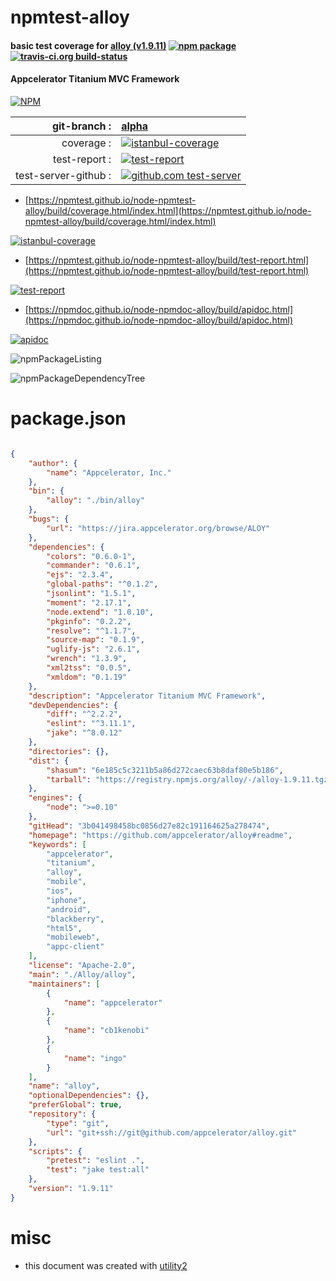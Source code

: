 # npmtest-alloy

#### basic test coverage for  [alloy (v1.9.11)](https://github.com/appcelerator/alloy#readme)  [![npm package](https://img.shields.io/npm/v/npmtest-alloy.svg?style=flat-square)](https://www.npmjs.org/package/npmtest-alloy) [![travis-ci.org build-status](https://api.travis-ci.org/npmtest/node-npmtest-alloy.svg)](https://travis-ci.org/npmtest/node-npmtest-alloy)

#### Appcelerator Titanium MVC Framework

[![NPM](https://nodei.co/npm/alloy.png?downloads=true&downloadRank=true&stars=true)](https://www.npmjs.com/package/alloy)

| git-branch : | [alpha](https://github.com/npmtest/node-npmtest-alloy/tree/alpha)|
|--:|:--|
| coverage : | [![istanbul-coverage](https://npmtest.github.io/node-npmtest-alloy/build/coverage.badge.svg)](https://npmtest.github.io/node-npmtest-alloy/build/coverage.html/index.html)|
| test-report : | [![test-report](https://npmtest.github.io/node-npmtest-alloy/build/test-report.badge.svg)](https://npmtest.github.io/node-npmtest-alloy/build/test-report.html)|
| test-server-github : | [![github.com test-server](https://npmtest.github.io/node-npmtest-alloy/GitHub-Mark-32px.png)](https://npmtest.github.io/node-npmtest-alloy/build/app/index.html) | | build-artifacts : | [![build-artifacts](https://npmtest.github.io/node-npmtest-alloy/glyphicons_144_folder_open.png)](https://github.com/npmtest/node-npmtest-alloy/tree/gh-pages/build)|

- [https://npmtest.github.io/node-npmtest-alloy/build/coverage.html/index.html](https://npmtest.github.io/node-npmtest-alloy/build/coverage.html/index.html)

[![istanbul-coverage](https://npmtest.github.io/node-npmtest-alloy/build/screenCapture.buildCi.browser.%252Ftmp%252Fbuild%252Fcoverage.lib.html.png)](https://npmtest.github.io/node-npmtest-alloy/build/coverage.html/index.html)

- [https://npmtest.github.io/node-npmtest-alloy/build/test-report.html](https://npmtest.github.io/node-npmtest-alloy/build/test-report.html)

[![test-report](https://npmtest.github.io/node-npmtest-alloy/build/screenCapture.buildCi.browser.%252Ftmp%252Fbuild%252Ftest-report.html.png)](https://npmtest.github.io/node-npmtest-alloy/build/test-report.html)

- [https://npmdoc.github.io/node-npmdoc-alloy/build/apidoc.html](https://npmdoc.github.io/node-npmdoc-alloy/build/apidoc.html)

[![apidoc](https://npmdoc.github.io/node-npmdoc-alloy/build/screenCapture.buildCi.browser.%252Ftmp%252Fbuild%252Fapidoc.html.png)](https://npmdoc.github.io/node-npmdoc-alloy/build/apidoc.html)

![npmPackageListing](https://npmtest.github.io/node-npmtest-alloy/build/screenCapture.npmPackageListing.svg)

![npmPackageDependencyTree](https://npmtest.github.io/node-npmtest-alloy/build/screenCapture.npmPackageDependencyTree.svg)



# package.json

```json

{
    "author": {
        "name": "Appcelerator, Inc."
    },
    "bin": {
        "alloy": "./bin/alloy"
    },
    "bugs": {
        "url": "https://jira.appcelerator.org/browse/ALOY"
    },
    "dependencies": {
        "colors": "0.6.0-1",
        "commander": "0.6.1",
        "ejs": "2.3.4",
        "global-paths": "^0.1.2",
        "jsonlint": "1.5.1",
        "moment": "2.17.1",
        "node.extend": "1.0.10",
        "pkginfo": "0.2.2",
        "resolve": "^1.1.7",
        "source-map": "0.1.9",
        "uglify-js": "2.6.1",
        "wrench": "1.3.9",
        "xml2tss": "0.0.5",
        "xmldom": "0.1.19"
    },
    "description": "Appcelerator Titanium MVC Framework",
    "devDependencies": {
        "diff": "^2.2.2",
        "eslint": "^3.11.1",
        "jake": "^8.0.12"
    },
    "directories": {},
    "dist": {
        "shasum": "6e185c5c3211b5a86d272caec63b8daf80e5b186",
        "tarball": "https://registry.npmjs.org/alloy/-/alloy-1.9.11.tgz"
    },
    "engines": {
        "node": ">=0.10"
    },
    "gitHead": "3b041498458bc0856d27e82c191164625a278474",
    "homepage": "https://github.com/appcelerator/alloy#readme",
    "keywords": [
        "appcelerator",
        "titanium",
        "alloy",
        "mobile",
        "ios",
        "iphone",
        "android",
        "blackberry",
        "html5",
        "mobileweb",
        "appc-client"
    ],
    "license": "Apache-2.0",
    "main": "./Alloy/alloy",
    "maintainers": [
        {
            "name": "appcelerator"
        },
        {
            "name": "cb1kenobi"
        },
        {
            "name": "ingo"
        }
    ],
    "name": "alloy",
    "optionalDependencies": {},
    "preferGlobal": true,
    "repository": {
        "type": "git",
        "url": "git+ssh://git@github.com/appcelerator/alloy.git"
    },
    "scripts": {
        "pretest": "eslint .",
        "test": "jake test:all"
    },
    "version": "1.9.11"
}
```



# misc
- this document was created with [utility2](https://github.com/kaizhu256/node-utility2)
